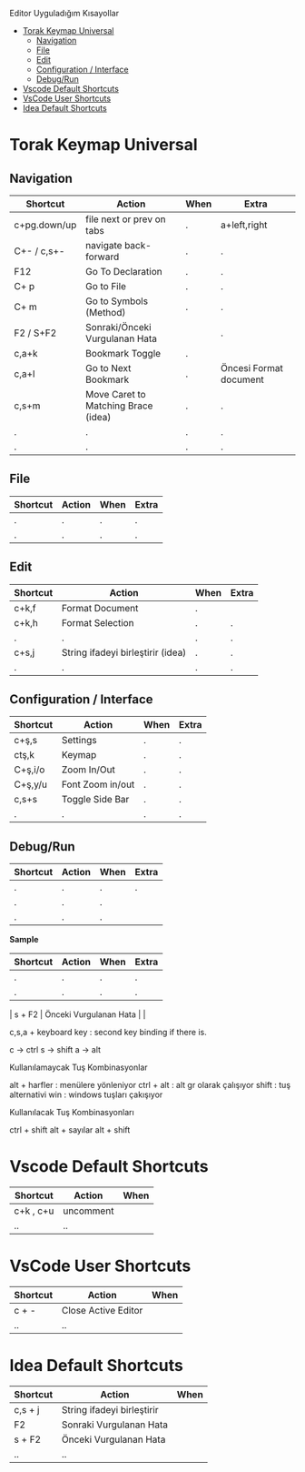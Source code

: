 Editor Uyguladığım Kısayollar

- [Torak Keymap Universal](#torak-keymap-universal)
  - [Navigation](#navigation)
  - [File](#file)
  - [Edit](#edit)
  - [Configuration / Interface](#configuration--interface)
  - [Debug/Run](#debugrun)
- [Vscode Default Shortcuts](#vscode-default-shortcuts)
- [VsCode User Shortcuts](#vscode-user-shortcuts)
- [Idea Default Shortcuts](#idea-default-shortcuts)

# Torak Keymap Universal


## Navigation

| Shortcut     | Action                         | When | Extra                  |
| ------------ | ------------------------------ | ---- | ---------------------- |
| c+pg.down/up | file next or prev on tabs      | .    | a+left,right           |
| C+- / c,s+-  | navigate back-forward          | .    | .                      |
| F12          | Go To Declaration              | .    | .                      |
| C+ p         | Go to File                     | .    | .                      |
| C+ m         | Go to Symbols (Method)         | .    | .                      |
| F2 / S+F2    | Sonraki/Önceki Vurgulanan Hata |      | .                      |
| c,a+k        | Bookmark Toggle                | .    |                        |
| c,a+l        | Go to Next Bookmark            | .    | Öncesi Format document |
| c,s+m            | Move Caret to Matching Brace (idea)  | .    | .                      |
| .            | .                              | .    | .                      |
| .            | .                              | .    | .                      |


## File


| Shortcut | Action | When | Extra |
| -------- | ------ | ---- | ----- |
| .        | .      | .    | .     |
| .        | .      | .    | .     |


## Edit

| Shortcut | Action                            | When | Extra |
| -------- | --------------------------------- | ---- | ----- |
| c+k,f    | Format Document                   | .    |       |
| c+k,h    | Format Selection                  | .    | .     |
| .        | .                                 | .    | .     |
| c+s,j    | String ifadeyi birleştirir (idea) | .    | .     |
| .        | .                                 | .    | .     |



## Configuration / Interface

| Shortcut | Action           | When | Extra |
| -------- | ---------------- | ---- | ----- |
| c+ş,s    | Settings         | .    | .     |
| ctş,k    | Keymap           | .    | .     |
| C+ş,i/o  | Zoom In/Out      | .    | .     |
| C+ş,y/u  | Font Zoom in/out | .    | .     |
| c,s+s    | Toggle Side Bar  | .    | .     |
| .        | .                | .    | .     |


## Debug/Run

| Shortcut | Action | When | Extra |
| -------- | ------ | ---- | ----- |
| .        | .      | .    | .     |
| .        | .      | .    |
| .        | .      | .    |



**Sample**

| Shortcut | Action | When | Extra |
| -------- | ------ | ---- | ----- |
| .        | .      | .    | .     |
| .        | .      | .    | .     |



| s + F2 | Önceki Vurgulanan Hata | |


c,s,a + keyboard key : second key binding if there is.

c -> ctrl
s -> shift
a -> alt

Kullanılamaycak Tuş Kombinasyonlar

alt + harfler : menülere yönleniyor
ctrl + alt : alt gr olarak çalışıyor
shift : tuş alternativi
win : windows tuşları çakışıyor

Kullanılacak Tuş Kombinasyonları

ctrl + shift
alt + sayılar
alt + shift




# Vscode Default Shortcuts

| Shortcut  | Action    | When |
| --------- | --------- | ---- |
| c+k , c+u | uncomment |
| ..        | ..        |

# VsCode User Shortcuts

| Shortcut | Action              | When |
| -------- | ------------------- | ---- |
| c + -    | Close Active Editor |
| ..       | ..                  |

# Idea Default Shortcuts

| Shortcut | Action                     | When |
| -------- | -------------------------- | ---- |
| c,s + j  | String ifadeyi birleştirir |
| F2       | Sonraki Vurgulanan Hata    |
| s + F2   | Önceki Vurgulanan Hata     |
| ..       | ..                         |


